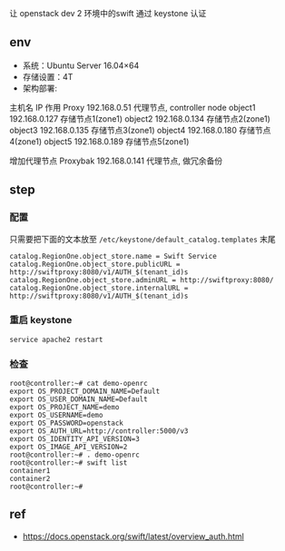 

让 openstack dev 2 环境中的swift 通过 keystone 认证

## env

- 系统：Ubuntu Server 16.04×64 
- 存储设置：4T
- 架构部署: 

主机名                 IP                    作用
Proxy            192.168.0.51         代理节点, controller node
object1          192.168.0.127        存储节点1(zone1)
object2          192.168.0.134        存储节点2(zone1)
object3          192.168.0.135        存储节点3(zone1)
object4          192.168.0.180        存储节点4(zone1)
object5          192.168.0.189        存储节点5(zone1)

增加代理节点
Proxybak         192.168.0.141      代理节点, 做冗余备份

## step

### 配置
只需要把下面的文本放至 `/etc/keystone/default_catalog.templates` 末尾


```text
catalog.RegionOne.object_store.name = Swift Service
catalog.RegionOne.object_store.publicURL = http://swiftproxy:8080/v1/AUTH_$(tenant_id)s
catalog.RegionOne.object_store.adminURL = http://swiftproxy:8080/
catalog.RegionOne.object_store.internalURL = http://swiftproxy:8080/v1/AUTH_$(tenant_id)s
```

### 重启 keystone 

```shell
service apache2 restart
``` 

### 检查
```shell
root@controller:~# cat demo-openrc 
export OS_PROJECT_DOMAIN_NAME=Default
export OS_USER_DOMAIN_NAME=Default
export OS_PROJECT_NAME=demo
export OS_USERNAME=demo
export OS_PASSWORD=openstack
export OS_AUTH_URL=http://controller:5000/v3
export OS_IDENTITY_API_VERSION=3
export OS_IMAGE_API_VERSION=2
root@controller:~# . demo-openrc 
root@controller:~# swift list
container1
container2
root@controller:~# 
``` 
## ref
- https://docs.openstack.org/swift/latest/overview_auth.html